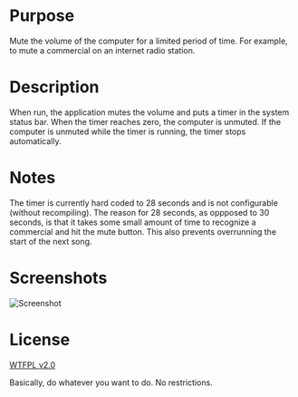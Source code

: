 # Purpose

Mute the volume of the computer for a limited period of time. For
example, to mute a commercial on an internet radio station.

# Description

When run, the application mutes the volume and puts a timer in the
system status bar. When the timer reaches zero, the computer is unmuted.
If the computer is unmuted while the timer is running, the timer stops
automatically.

# Notes

The timer is currently hard coded to 28 seconds and is not configurable
(without recompiling). The reason for 28 seconds, as oppposed to 30
seconds, is that it takes some small amount of time to recognize a
commercial and hit the mute button. This also prevents overrunning the
start of the next song.

# Screenshots

![Screenshot](MuteTimer/raw/master/screenshot.png)

# License

[WTFPL v2.0](http://sam.zoy.org/wtfpl)

Basically, do whatever you want to do. No restrictions.

